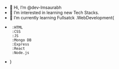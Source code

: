 - 👋 Hi, I’m @dev-Imsaurabh
- 👀 I’m interested in learning new Tech Stacks. 
- 🌱 I’m currently learning Fullsatck .WebDevelopment{
-      :HTML
       :CSS
       :JS
       :Mongo DB
       :Express
       :React
       :Node.js
  
 
- }

  
      

<!---
dev-Imsaurabh/dev-Imsaurabh is a ✨ special ✨ repository because its `README.md` (this file) appears on your GitHub profile.
You can click the Preview link to take a look at your changes.
--->
